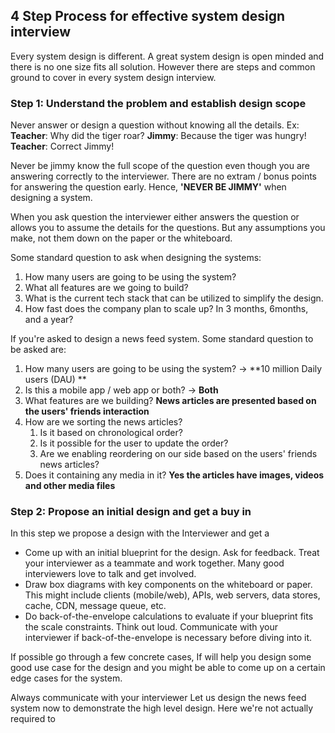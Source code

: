 ## 4 Step Process for effective system design interview 


Every system design is different. A great system design is open minded and there is no one size fits all solution. However there are steps and common ground to cover in every system design interview.

### Step 1: Understand the problem and establish design scope 

Never answer or design a question without knowing all the details. Ex:
**Teacher**: Why did the tiger roar? 
**Jimmy**: Because the tiger was hungry!
**Teacher**: Correct Jimmy! 

Never be jimmy know the full scope of the question even though you are answering correctly to the interviewer. There are no extram / bonus points for answering the question early. Hence, **'NEVER BE JIMMY'** when designing a system. 

When you ask question the interviewer either answers the question or allows you to assume the details for the questions. But any assumptions you make, not them down on the paper or the whiteboard. 

Some standard question to ask when designing the systems: 

1. How many users are going to be using the system?
2. What all features are we going to build? 
3. What is the current tech stack that can be utilized to simplify the design.
4. How fast does the company plan to scale up? In 3 months, 6months, and a year? 

If you're asked to design a news feed system. Some standard question to be asked are: 

1. How many users are going to be using the system? -> **10 million Daily users (DAU) **
2.  Is this a mobile app / web app or both? -> **Both**
3. What features are we building? **News articles are presented based on the users' friends interaction**
4. How are we sorting the news articles? 
	1. Is it based on chronological order? 
	2. Is it possible for the user to update the order? 
	3. Are we enabling reordering on our side based on the users' friends news articles? 
5. Does it containing any media in it? **Yes the articles have images, videos and other media files**


### Step 2: Propose an initial design and get a buy in
In this step we propose a design with the Interviewer and get a
- Come up with an initial blueprint for the design. Ask for feedback. Treat your interviewer as a teammate and work together. Many good interviewers love to talk and get involved.
- Draw box diagrams with key components on the whiteboard or paper. This might include clients (mobile/web), APIs, web servers, data stores, cache, CDN, message queue, etc.
- Do back-of-the-envelope calculations to evaluate if your blueprint fits the scale constraints. Think out loud. Communicate with your interviewer if back-of-the-envelope is necessary before diving into it.

If possible go through a few concrete cases, If will help you design some good use case for the design and you might be able to come up on a certain edge cases for the system.

Always communicate with your interviewer
Let us design the news feed system now to demonstrate the high level design. Here we're not actually required to 